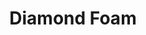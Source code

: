 ---
title: "Diamond Foam"
url: /karachi/diamond-foam-diamond-group-of-industries-23-km-multan-rd-lahore-pakistan/
shop: bed
---